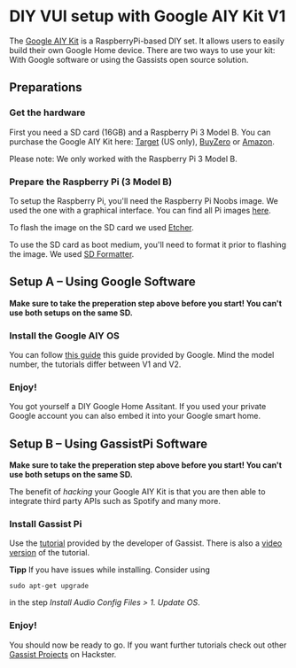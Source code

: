 # DIY VUI setup with Google AIY Kit V1

The [Google AIY Kit](https://www.amazon.de/gp/product/B075SFLWKX/ref=oh_aui_detailpage_o01_s00?ie=UTF8&psc=1) is a RaspberryPi-based DIY set. It allows users to easily build their own Google Home device. 
There are two ways to use your kit: With Google software or using the Gassists open source solution.

## Preparations

### Get the hardware

First you need a SD card (16GB) and a Raspberry Pi 3 Model B. You can purchase the Google AIY Kit here:
[Target](https://intl.target.com/p/google-voice-kit-aiy/-/A-53416295) (US only),
[BuyZero](https://buyzero.de/products/google-aiy-voice-kit?variant=1166773551131) or [Amazon](https://www.amazon.de/gp/product/B075SFLWKX/ref=oh_aui_detailpage_o01_s00?ie=UTF8&psc=1).

Please note: We only worked with the Raspberry Pi 3 Model B. 

### Prepare the Raspberry Pi (3 Model B)

To setup the Raspberry Pi, you'll need the Raspberry Pi Noobs image. We used the one with a graphical interface. You can find all Pi images [here](https://www.raspberrypi.org/downloads/).


To flash the image on the SD card we used [Etcher](https://www.techspot.com/downloads/6931-etcher.html).

To use the SD card as boot medium, you'll need to format it prior to flashing the image. We used [SD Formatter](https://www.sdcard.org/downloads/).

## Setup A – Using Google Software
**Make sure to take the preperation step above before you start! You can't use both setups on the same SD.** 
### Install the Google AIY OS 
You can follow [this guide](https://aiyprojects.withgoogle.com/voice) this guide provided by Google. Mind the model number, the tutorials differ between V1 and V2.

### Enjoy! 
You got yourself a DIY Google Home Assitant. If you used your private Google account you can also embed it into your Google smart home.


## Setup B – Using GassistPi Software
**Make sure to take the preperation step above before you start! You can't use both setups on the same SD.** 

The benefit of *hacking* your Google AIY Kit is that you are then able to integrate third party APIs such as Spotify and many more. 


### Install Gassist Pi

Use the [tutorial](https://github.com/shivasiddharth/GassistPi/) provided by the developer of Gassist. 
There is also a [video version](https://www.youtube.com/watch?v=RxGFEPV5wOg) of the tutorial. 



**Tipp** If you have issues while installing. Consider using 

`sudo apt-get upgrade` 

in the step *Install Audio Config Files > 1. Update OS*.


### Enjoy!
You should now be ready to go. If you want further tutorials check out other [Gassist Projects](https://www.hackster.io/search?i=projects&q=gassist%20pi) on Hackster.
